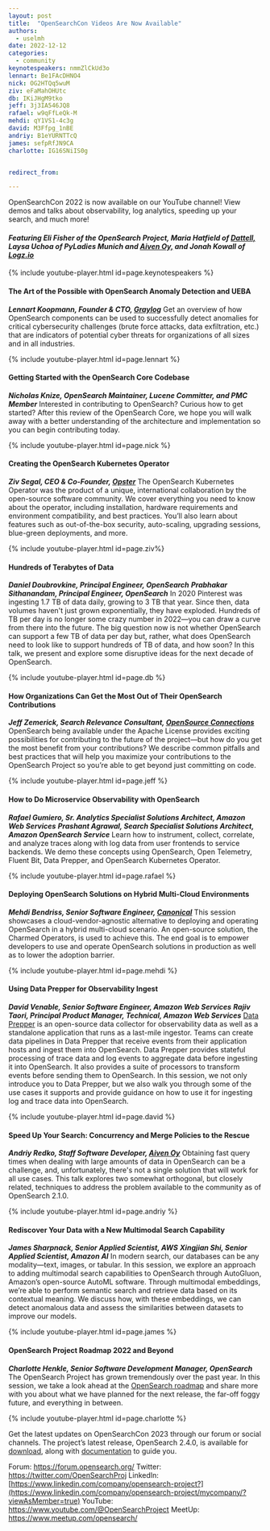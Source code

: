 ```yaml
---
layout: post
title:  "OpenSearchCon Videos Are Now Available"
authors:
  - uselmh
date: 2022-12-12
categories:
  - community
keynotespeakers: nmmZlCkUd3o
lennart: Be1FAcDHNO4
nick: OG2HTQq5wuM
ziv: eFaMahOHUtc
db: IKiJHgM9tko
jeff: 3j3IA546JQ8
rafael: w9qFfLeQk-M
mehdi: qY1VS1-4c3g
david: M3Ffpg_1nBE
andriy: B1eYURNTTcQ
james: sefpRfJN9CA
charlotte: IG16SNiIS0g


redirect_from: 

---
```

OpenSearchCon 2022 is now available on our YouTube channel! View demos and talks about observability, log analytics, speeding up your search, and much more!

#### *Featuring Eli Fisher of the OpenSearch Project, Maria Hatfield of [Dattell,](https://dattell.com/) Laysa Uchoa of PyLadies Munich and [Aiven Oy,](https://aiven.io) and Jonah Kowall of [Logz.io](http://logz.io/)*

{% include youtube-player.html id=page.keynotespeakers %}

#### The Art of the Possible with OpenSearch Anomaly Detection and UEBA

***Lennart Koopmann, Founder & CTO, [Graylog](https://go2.graylog.org)***
Get an overview of how OpenSearch components can be used to successfully detect anomalies for critical cybersecurity challenges (brute force attacks, data exfiltration, etc.) that are indicators of potential cyber threats for organizations of all sizes and in all industries.

{% include youtube-player.html id=page.lennart %}

#### Getting Started with the OpenSearch Core Codebase

***Nicholas Knize, OpenSearch Maintainer, Lucene Committer, and PMC Member***
Interested in contributing to OpenSearch? Curious how to get started? After this review of the OpenSearch Core, we hope you will walk away with a better understanding of the architecture and implementation so you can begin contributing today.

{% include youtube-player.html id=page.nick %}

#### Creating the OpenSearch Kubernetes Operator

***Ziv Segal, CEO & Co-Founder, [Opster](https://opster.com/)***
The OpenSearch Kubernetes Operator was the product of a unique, international collaboration by the open-source software community. We cover everything you need to know about the operator, including installation, hardware requirements and environment compatibility, and best practices. You’ll also learn about features such as out-of-the-box security, auto-scaling, upgrading sessions, blue-green deployments, and more.

{% include youtube-player.html id=page.ziv%}


#### Hundreds of Terabytes of Data

***Daniel Doubrovkine, Principal Engineer, OpenSearch***
***Prabhakar Sithanandam, Principal Engineer, OpenSearch***
In 2020 Pinterest was ingesting 1.7 TB of data daily, growing to 3 TB that year. Since then, data volumes haven't just grown exponentially, they have exploded. Hundreds of TB per day is no longer some crazy number in 2022—you can draw a curve from there into the future. The big question now is not whether OpenSearch can support a few TB of data per day but, rather, what does OpenSearch need to look like to support hundreds of TB of data, and how soon? In this talk, we present and explore some disruptive ideas for the next decade of OpenSearch.

{% include youtube-player.html id=page.db %}


#### How Organizations Can Get the Most Out of Their OpenSearch Contributions 

***Jeff Zemerick, Search Relevance Consultant, [OpenSource Connections](https://opensourceconnections.com/)***
OpenSearch being available under the Apache License provides exciting possibilities for contributing to the future of the project—but how do you get the most benefit from your contributions? We describe common pitfalls and best practices that will help you maximize your contributions to the OpenSearch Project so you’re able to get beyond just committing on code.

{% include youtube-player.html id=page.jeff %}


#### How to Do Microservice Observability with OpenSearch

***Rafael Gumiero, Sr. Analytics Specialist Solutions Architect, Amazon Web Services***
***Prashant Agrawal, Search Specialist Solutions Architect, Amazon OpenSearch Service***
Learn how to instrument, collect, correlate, and analyze traces along with log data from user frontends to service backends. We demo these concepts using OpenSearch, Open Telemetry, Fluent Bit, Data Prepper, and OpenSearch Kubernetes Operator.

{% include youtube-player.html id=page.rafael %}


#### Deploying OpenSearch Solutions on Hybrid Multi-Cloud Environments

***Mehdi Bendriss, Senior Software Engineer, [Canonical](https://canonical.com/)***
This session showcases a cloud-vendor-agnostic alternative to deploying and operating OpenSearch in a hybrid multi-cloud scenario. An open-source solution, the Charmed Operators, is used to achieve this. The end goal is to empower developers to use and operate OpenSearch solutions in production as well as to lower the adoption barrier.

{% include youtube-player.html id=page.mehdi %}


#### Using Data Prepper for Observability Ingest

***David Venable, Senior Software Engineer, Amazon Web Services***
***Rajiv Taori, Principal Product Manager, Technical, Amazon Web Services***
[Data Prepper](https://opensearch.org/docs/1.2/clients/data-prepper/index/) is an open-source data collector for observability data as well as a standalone application that runs as a last-mile ingestor. Teams can create data pipelines in Data Prepper that receive events from their application hosts and ingest them into OpenSearch. Data Prepper provides stateful processing of trace data and log events to aggregate data before ingesting it into OpenSearch. It also provides a suite of processors to transform events before sending them to OpenSearch. In this session, we not only introduce you to Data Prepper, but we also walk you through some of the use cases it supports and provide guidance on how to use it for ingesting log and trace data into OpenSearch.

{% include youtube-player.html id=page.david %}


#### Speed Up Your Search: Concurrency and Merge Policies to the Rescue

***Andriy Redko, Staff Software Developer, [Aiven Oy](https://aiven.io)***
Obtaining fast query times when dealing with large amounts of data in OpenSearch can be a challenge, and, unfortunately, there's not a single solution that will work for all use cases. This talk explores two somewhat orthogonal, but closely related, techniques to address the problem available to the community as of OpenSearch 2.1.0.

{% include youtube-player.html id=page.andriy %}


#### Rediscover Your Data with a New Multimodal Search Capability

***James Sharpnack, Senior Applied Scientist, AWS***
***Xingjian Shi, Senior Applied Scientist, Amazon AI***
In modern search, our databases can be any modality—text, images, or tabular. In this session, we explore an approach to adding multimodal search capabilities to OpenSearch through AutoGluon, Amazon’s open-source AutoML software. Through multimodal embeddings, we’re able to perform semantic search and retrieve data based on its contextual meaning. We discuss how, with these embeddings, we can detect anomalous data and assess the similarities between datasets to improve our models.

{% include youtube-player.html id=page.james %}

#### OpenSearch Project Roadmap 2022 and Beyond

***Charlotte Henkle, Senior Software Development Manager, OpenSearch***
The OpenSearch Project has grown tremendously over the past year. In this session, we take a look ahead at the [OpenSearch roadmap](https://github.com/orgs/opensearch-project/projects/1) and share more with you about what we have planned for the next release, the far-off foggy future, and everything in between. 

{% include youtube-player.html id=page.charlotte %}

Get the latest updates on OpenSearchCon 2023 through our forum or social channels. The project’s latest release, OpenSearch 2.4.0, is available for [download](https://opensearch.org/downloads.html), along with [documentation](https://opensearch.org/docs/latest/) to guide you. 

Forum: https://forum.opensearch.org/
Twitter: https://twitter.com/OpenSearchProj
LinkedIn: [https://www.linkedin.com/company/opensearch-project?](https://www.linkedin.com/company/opensearch-project/mycompany/?viewAsMember=true)
YouTube: https://www.youtube.com/@OpenSearchProject
MeetUp: https://www.meetup.com/opensearch/
